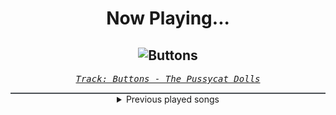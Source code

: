 <div align="center"> 
<h1>Now Playing...</h1>

![Buttons](https://i.scdn.co/image/ab67616d00001e02c9492e319ec2a4452d693239)
--
_<samp><a href="https://open.spotify.com/track/1icc0vNiUtG7bpsQu1nQeK">Track: Buttons - The Pussycat Dolls</a></samp>_

<div style="border: 1px #4B5054 solid"></div>
<details>
  <summary>
    Previous played songs
  </summary>
  <table>
    <thead>
      <tr>
        <th>
          Artist
        </th>
        <th>
          Song
        </th>
        <th>
          Link
        </th>
      </tr>
    </thead>
    <tbody>
      <tr><td>The Pussycat Dolls</td><td>Buttons</td><td><a href="https://open.spotify.com/track/1icc0vNiUtG7bpsQu1nQeK">https://open.spotify.com/track/1icc0vNiUtG7bpsQu1nQeK</a></td></tr><tr><td>Cassetter</td><td>Till The End - Wice Remix</td><td><a href="https://open.spotify.com/track/4hjArrRIBKCc3ubbVfdZfU">https://open.spotify.com/track/4hjArrRIBKCc3ubbVfdZfU</a></td></tr><tr><td>Kodeseven</td><td>Bodyselector</td><td><a href="https://open.spotify.com/track/14r8djOjEdQ8kQ0K7fay8f">https://open.spotify.com/track/14r8djOjEdQ8kQ0K7fay8f</a></td></tr><tr><td>Essenger</td><td>Divine Virus</td><td><a href="https://open.spotify.com/track/5iTda1icTNQH81m8nASF8t">https://open.spotify.com/track/5iTda1icTNQH81m8nASF8t</a></td></tr><tr><td>ENMA</td><td>9 Schwertscheiden</td><td><a href="https://open.spotify.com/track/1aXNdmw4aJ1zlctiTjV1iC">https://open.spotify.com/track/1aXNdmw4aJ1zlctiTjV1iC</a></td></tr><tr><td>ENMA</td><td>Königschakra</td><td><a href="https://open.spotify.com/track/1aMZNULT5x5EHC1tceVcX4">https://open.spotify.com/track/1aMZNULT5x5EHC1tceVcX4</a></td></tr><tr><td>ENMA</td><td>Badass</td><td><a href="https://open.spotify.com/track/0BcHvWdmrknSxmZxt5diht">https://open.spotify.com/track/0BcHvWdmrknSxmZxt5diht</a></td></tr><tr><td>Anbu Monastir</td><td>Madara Uchiha Origin</td><td><a href="https://open.spotify.com/track/3otEUEkrLWszdsW8Ppi7In">https://open.spotify.com/track/3otEUEkrLWszdsW8Ppi7In</a></td></tr><tr><td>Anbu Monastir</td><td>Dattebayo</td><td><a href="https://open.spotify.com/track/0fVgS14RhyOpQ5oGuoHbE0">https://open.spotify.com/track/0fVgS14RhyOpQ5oGuoHbE0</a></td></tr><tr><td>Anbu Monastir</td><td>Akatsuki Cypher</td><td><a href="https://open.spotify.com/track/7AV11Hq9Z1mF5RPR9Ikpw6">https://open.spotify.com/track/7AV11Hq9Z1mF5RPR9Ikpw6</a></td></tr><tr><td>Sleep Token</td><td>Take Me Back To Eden</td><td><a href="https://open.spotify.com/track/2Gt7fjNlx901pPRkvBiNBZ">https://open.spotify.com/track/2Gt7fjNlx901pPRkvBiNBZ</a></td></tr><tr><td>The Browning</td><td>Fearless</td><td><a href="https://open.spotify.com/track/50HShZGOSa1zHFQKW0bNoS">https://open.spotify.com/track/50HShZGOSa1zHFQKW0bNoS</a></td></tr><tr><td>The Browning</td><td>End Of Existence</td><td><a href="https://open.spotify.com/track/4PsJwwJP7I7rpK1dOnZeAQ">https://open.spotify.com/track/4PsJwwJP7I7rpK1dOnZeAQ</a></td></tr><tr><td>The Browning</td><td>Cataclysm</td><td><a href="https://open.spotify.com/track/3u1Ht2h8m2iJMmZfNSA7qW">https://open.spotify.com/track/3u1Ht2h8m2iJMmZfNSA7qW</a></td></tr><tr><td>Sleep Token</td><td>Take Me Back To Eden</td><td><a href="https://open.spotify.com/track/2Gt7fjNlx901pPRkvBiNBZ">https://open.spotify.com/track/2Gt7fjNlx901pPRkvBiNBZ</a></td></tr><tr><td>Sleep Token</td><td>Take Me Back To Eden</td><td><a href="https://open.spotify.com/track/2Gt7fjNlx901pPRkvBiNBZ">https://open.spotify.com/track/2Gt7fjNlx901pPRkvBiNBZ</a></td></tr><tr><td>Sleep Token</td><td>Take Me Back To Eden</td><td><a href="https://open.spotify.com/track/2Gt7fjNlx901pPRkvBiNBZ">https://open.spotify.com/track/2Gt7fjNlx901pPRkvBiNBZ</a></td></tr><tr><td>Sleep Token</td><td>Take Me Back To Eden</td><td><a href="https://open.spotify.com/track/2Gt7fjNlx901pPRkvBiNBZ">https://open.spotify.com/track/2Gt7fjNlx901pPRkvBiNBZ</a></td></tr><tr><td>Sleep Token</td><td>Take Me Back To Eden</td><td><a href="https://open.spotify.com/track/2Gt7fjNlx901pPRkvBiNBZ">https://open.spotify.com/track/2Gt7fjNlx901pPRkvBiNBZ</a></td></tr><tr><td>Sleep Token</td><td>Take Me Back To Eden</td><td><a href="https://open.spotify.com/track/2Gt7fjNlx901pPRkvBiNBZ">https://open.spotify.com/track/2Gt7fjNlx901pPRkvBiNBZ</a></td></tr>
    </tbody>
  </table>
</details>

</div>
